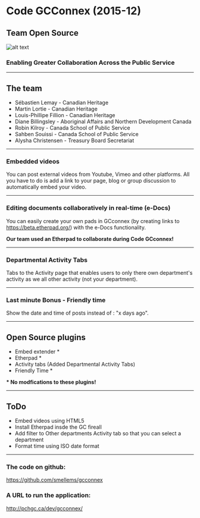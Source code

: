 # Code GCConnex (2015-12)
## Team Open Source

![alt text](http://www.gnu.org/graphics/heckert_gnu.small.png "Bold GNU head")

### Enabling Greater Collaboration Across the Public Service

---

## The team
* Sébastien Lemay - Canadian Heritage
* Martin Lortie - Canadian Heritage
* Louis-Phillipe Fillion - Canadian Heritage
* Diane Billingsley - Aboriginal Affairs and Northern Development Canada
* Robin Kilroy - Canada School of Public Service
* Sahben Souissi - Canada School of Public Service
* Alysha Christensen - Treasury Board Secretariat

---

### Embedded videos
You can post external videos from Youtube, Vimeo and other platforms. All you have to do is add a link to your page, blog or group discussion to automatically embed your video.

---

### Editing documents collaboratively in real-time (e-Docs)
You can easily create your own pads in GCconnex (by creating links to https://beta.etherpad.org/) with the e-Docs functionality.

__Our team used an Etherpad to collaborate during Code GCconnex!__

---

### Departmental Activity Tabs
Tabs to the Activity page that enables users to only there own department's activity as we all other activity (not your department).

---

### Last minute Bonus - Friendly time
Show the date and time of posts instead of : "x days ago".

---

## Open Source plugins
* Embed extender *
* Etherpad *
* Activity tabs (Added Departmental Activity Tabs)
* Friendly Time *

__* No modfications to these plugins!__

---

## ToDo
* Embed videos using HTML5
* Install Etherpad insde the GC fireall
* Add filter to Other departments Activity tab so that you can select a department
* Format time using ISO date format

---

### The code on github:
https://github.com/smellems/gcconnex

### A URL to run the application:
http://pchgc.ca/dev/gcconnex/
